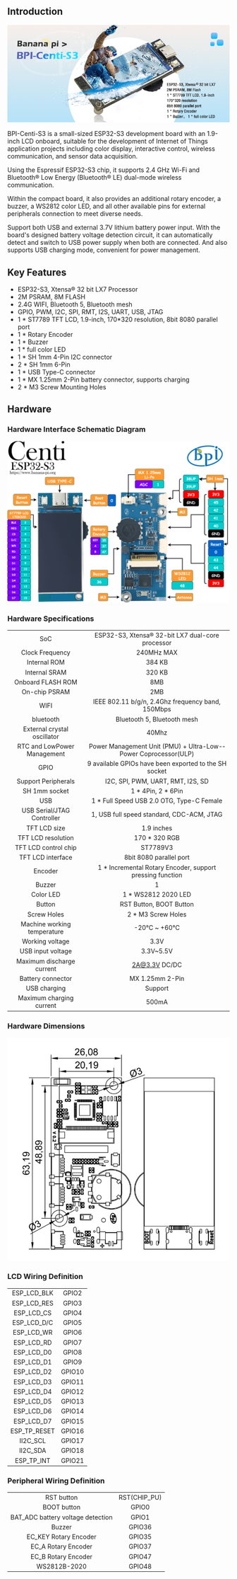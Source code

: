 ## Introduction

![](assets/images/BPI-Centi-S3.jpg)

BPI-Centi-S3 is a small-sized ESP32-S3 development board with an 1.9-inch LCD onboard, suitable for the development of Internet of Things application projects including color display, interactive control, wireless communication, and sensor data acquisition.

Using the Espressif ESP32-S3 chip, it supports 2.4 GHz Wi-Fi and Bluetooth® Low Energy (Bluetooth® LE) dual-mode wireless communication.

Within the compact board, it also provides an additional rotary encoder, a buzzer, a WS2812 color LED, and all other available pins for external peripherals connection to meet diverse needs.

Support both USB and external 3.7V lithium battery power input. With the board's designed battery voltage detection circuit, it can automatically detect and switch to USB power supply when both are connected. And also supports USB charging mode, convenient for power management.

## Key Features

* ESP32-S3, Xtensa® 32 bit LX7 Processor
* 2M PSRAM, 8M FLASH
* 2.4G WIFI, Bluetooth 5, Bluetooth mesh
* GPIO, PWM, I2C, SPI, RMT, I2S, UART, USB, JTAG
* 1 * ST7789 TFT LCD, 1.9-inch, 170*320 resolution, 8bit 8080 parallel port
* 1 * Rotary Encoder
* 1 * Buzzer
* 1 * full color LED
* 1 * SH 1mm 4-Pin I2C connector
* 2 * SH 1mm 6-Pin 
* 1 * USB Type-C connector
* 1 * MX 1.25mm 2-Pin battery connector, supports charging
* 2 * M3 Screw Mounting Holes

## Hardware

### Hardware Interface Schematic Diagram

![](assets/images/BPI-Centi-S3_drawio.png)

### Hardware Specifications

|                              |                                                                  |
|:----------------------------:|:----------------------------------------------------------------:|
| SoC                          | ESP32-S3, Xtensa® 32-bit LX7 dual-core processor                 |
| Clock Frequency              | 240MHz MAX                                                       |
| Internal ROM                 | 384 KB                                                           |
| Internal SRAM                | 320 KB                                                           |
| Onboard FLASH ROM            | 8MB                                                              |
| On-chip PSRAM                | 2MB                                                              |
| WIFI                         | IEEE 802.11 b/g/n, 2.4Ghz frequency band, 150Mbps                |
| bluetooth                    | Bluetooth 5, Bluetooth mesh                                      |
| External crystal oscillator  | 40Mhz                                                            |
| RTC and Low­Power Management | Power Management Unit (PMU) + Ultra-­Low-­Power Coprocessor(ULP) |
| GPIO                         | 9 available GPIOs have been exported to the SH socket        |
| Support Peripherals          | I2C, SPI, PWM, UART, RMT, I2S, SD                                |
| SH 1mm socket            | 1 * 4Pin, 2 * 6Pin                                               |
| USB                          | 1 * Full Speed USB 2.0 OTG, Type-C Female                        |
| USB Serial/JTAG Controller   | 1, USB full speed standard, CDC-ACM, JTAG                        |
| TFT LCD size                  | 1.9 inches                                                       |
| TFT LCD resolution            | 170 * 320 RGB                                                    |
| TFT LCD control chip          | ST7789V3                                                         |
| TFT LCD interface             | 8bit 8080 parallel port                                          |
| Encoder                      | 1 * Incremental Rotary Encoder, support pressing function        |
| Buzzer                       | 1                                                                |
| Color LED                    | 1 * WS2812 2020 LED                                              |
| Button                       | RST Button, BOOT Button                                          |
| Screw Holes                  | 2 * M3 Screw Holes                                               |
| Machine working temperature  | -20℃ ~ +60℃                                                      |
| Working voltage              | 3.3V                                                             |
| USB input voltage            | 3.3V~5.5V                                                        |
| Maximum discharge current    | 2A@3.3V DC/DC                                                    |
| Battery connector            | MX 1.25mm 2-Pin                                                  |
| USB charging                 | Support                                                          |
| Maximum charging current     | 500mA                                                            |

### Hardware Dimensions

![](assets/images/BPI-Centi-S3-V0.2_Dimensions.jpg)

### LCD Wiring Definition

|      |                                                           |
|:---------------------------:|:---------------------------------------------------------:|
| ESP_LCD_BLK                 | GPIO2                                                     |
| ESP_LCD_RES                 | GPIO3                                                     |
| ESP_LCD_CS                  | GPIO4                                                     |
| ESP_LCD_D/C                 | GPIO5                                                     |
| ESP_LCD_WR                  | GPIO6                                                     |
| ESP_LCD_RD                  | GPIO7                                                     |
| ESP_LCD_D0                  | GPIO8                                                     |
| ESP_LCD_D1                  | GPIO9                                                     |
| ESP_LCD_D2                  | GPIO10                                                    |
| ESP_LCD_D3                  | GPIO11                                                    |
| ESP_LCD_D4                  | GPIO12                                                    |
| ESP_LCD_D5                  | GPIO13                                                    |
| ESP_LCD_D6                  | GPIO14                                                    |
| ESP_LCD_D7                  | GPIO15                                                    |
| ESP_TP_RESET                | GPIO16                                                    |
| II2C_SCL                    | GPIO17                                                    |
| II2C_SDA                    | GPIO18                                                    |
| ESP_TP_INT                  | GPIO21                                                    |

### Peripheral Wiring Definition

|     |              |
|:---------------------------------:|:------------:|
| RST button                        | RST(CHIP_PU) |
| BOOT button                       | GPIO0        |
| BAT_ADC battery voltage detection | GPIO1        |
| Buzzer                            | GPIO36       |
| EC_KEY Rotary Encoder             | GPIO35       |
| EC_A Rotary Encoder               | GPIO37       |
| EC_B Rotary Encoder               | GPIO47       |
| WS2812B-2020                      | GPIO48       |
